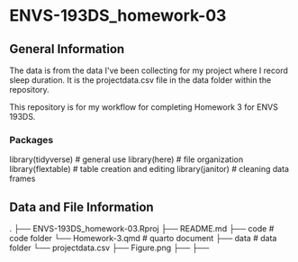 # ENVS-193DS_homework-03

## General Information
The data is from the data I've been collecting for my project where I record
sleep duration. It is the projectdata.csv file in the data folder within the
repository. 

This repository is for my workflow for completing Homework 3 for ENVS 193DS.

### Packages
library(tidyverse) # general use
library(here) # file organization
library(flextable) # table creation and editing
library(janitor) # cleaning data frames

## Data and File Information
 .
├── ENVS-193DS_homework-03.Rproj
├── README.md
├── code                                            # code folder
    └── Homework-3.qmd                              # quarto document
├── data                                            # data folder
    └── projectdata.csv
├── Figure.png
├── 
├── 